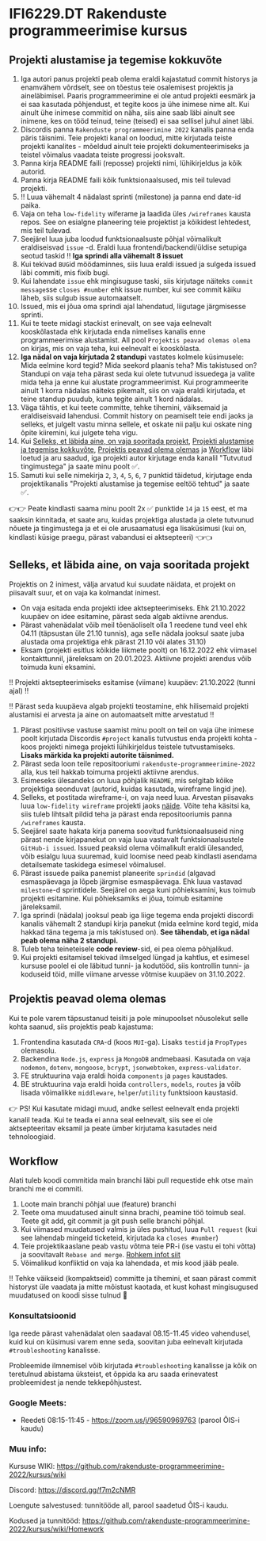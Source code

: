 # IFI6229.DT Rakenduste programmeerimise kursus

## Projekti alustamise ja tegemise kokkuvõte

1. Iga autori panus projekti peab olema eraldi kajastatud commit historys ja enamvähem võrdselt, see on tõestus teie osalemisest projektis ja aineläbimisel. Paaris programmeerimine ei ole antud projekti eesmärk ja ei saa kasutada põhjendust, et tegite koos ja ühe inimese nime alt. Kui ainult ühe inimese commitid on näha, siis aine saab läbi ainult see inimene, kes on tööd teinud, teine (teised) ei saa sellisel juhul ainet läbi.
2. Discordis panna `Rakenduste programmeerimine 2022` kanalis panna enda päris täisnimi. Teie projekti kanal on loodud, mitte kirjutada teiste projekti kanalites - mõeldud ainult teie projekti dokumenteerimiseks ja teistel võimalus vaadata teiste progressi jooksvalt. 
3. Panna kirja README faili (reposse) projekti nimi, lühikirjeldus ja kõik autorid. 
4. Panna kirja README faili kõik funktsionaalsused, mis teil tulevad projekti.
5. ‼️ Luua vähemalt 4 nädalast sprinti (milestone) ja panna end date-id paika.
6. Vaja on teha `low-fidelity` wiferame ja laadida üles `/wireframes` kausta repos. See on esialgne planeering teie projektist ja kõikidest lehtedest, mis teil tulevad.
7. Seejärel luua juba loodud funktsionaalsuste põhjal võimalikult eraldiseisvad `issue` -d. Eraldi luua frontendi/backendi/üldise setupiga seotud taskid ‼️ __Iga sprindi alla vähemalt 8 issuet__
8. Kui tekivad `BUG`id möödaminnes, siis luua eraldi issued ja sulgeda issued läbi commiti, mis fixib bugi.
9. Kui lahendate `issue` ehk mingisuguse taski, siis kirjutage näiteks `commit message`sse `closes #number` ehk issue number, kui see commit käiku läheb, siis sulgub issue automaatselt.
10. Issued, mis ei jõua oma sprindi ajal lahendatud, liigutage järgmisesse sprinti. 
11. Kui te teete midagi stackist erinevalt, on see vaja eelnevalt kooskõlastada ehk kirjutada enda nimelises kanalis enne programmeerimise alustamist. All pool `Projektis peavad olemas olema` on kirjas, mis on vaja teha, kui eelnevalt ei kooskõlasta.
12. **Iga nädal on vaja kirjutada 2 standupi** vastates kolmele küsimusele: Mida eelmine kord tegid? Mida seekord plaanis teha? Mis takistused on? Standupi on vaja teha pärast seda kui olete tutvunud issuedega ja valite mida teha ja enne kui alustate programmeerimist. Kui programmeerite ainult 1 korra nädalas näiteks pikemalt, siis on vaja eraldi kirjutada, et teine standup puudub, kuna tegite ainult 1 kord nädalas.
13. Väga tähtis, et kui teete committe, tehke tihemini, väiksemaid ja eraldiseisvaid lahendusi. Commit history on peamiselt teie endi jaoks ja selleks, et julgelt vastu minna sellele, et oskate nii palju kui oskate ning õpite kiiremini, kui julgete teha vigu.
14. Kui [Selleks, et läbida aine, on vaja sooritada projekt](https://github.com/rakenduste-programmeerimine-2022/kursus/edit/main/README.md#selleks-et-l%C3%A4bida-aine-on-vaja-sooritada-projekt), [Projekti alustamise ja tegemise kokkuvõte](https://github.com/rakenduste-programmeerimine-2022/kursus/edit/main/README.md#projektis-peavad-olema-olemas), [Projektis peavad olema olemas](https://github.com/rakenduste-programmeerimine-2022/kursus/edit/main/README.md#projektis-peavad-olema-olemas) ja [Workflow](https://github.com/rakenduste-programmeerimine-2022/kursus/edit/main/README.md#workflow) läbi loetud ja aru saadud, iga projekti autor kirjutage enda kanalil "Tutvutud tingimustega" ja saate minu poolt ✅.
15. Samuti kui selle nimekirja `2`, `3`, `4`, `5`, `6`, `7` punktid täidetud, kirjutage enda projektikanalis "Projekti alustamise ja tegemise eeltöö tehtud" ja saate ✅.

👉👉 Peate kindlasti saama minu poolt 2x ✅ punktide `14` ja `15` eest, et ma saaksin kinnitada, et saate aru, kuidas projektiga alustada ja olete tutvunud nõuete ja tingimustega ja et ei ole arusaamatusi ega lisaküsimusi (kui on, kindlasti küsige praegu, pärast vabandusi ei aktsepteeri) 👈👈

## Selleks, et läbida aine, on vaja sooritada projekt

Projektis on 2 inimest, välja arvatud kui suudate näidata, et projekt on piisavalt suur, et on vaja ka kolmandat inimest.

* On vaja esitada enda projekti idee aktsepteerimiseks. Ehk 21.10.2022 kuupäev on idee esitamine, pärast seda algab aktiivne arendus.
* Pärast vahenädalat võib meil tõenäoliselt olla 1 reedene tund veel ehk 04.11 (täpsustan üle 21.10 tunnis), aga selle nädala jooksul saate juba alustada oma projektiga ehk pärast 21.10 või alates 31.10)
* Eksam (projekti esitlus kõikide liikmete poolt) on 16.12.2022 ehk viimasel kontakttunnil, järeleksam on 20.01.2023. Aktiivne projekti arendus võib toimuda kuni eksamini.


‼️ Projekti aktsepteerimiseks esitamise (viimane) kuupäev: 21.10.2022 (tunni ajal) ‼️

‼️ Pärast seda kuupäeva algab projekti teostamine, ehk hilisemaid projekti alustamisi ei arvesta ja aine on automaatselt mitte arvestatud ‼️

1. Pärast positiivse vastuse saamist minu poolt on teil on vaja ühe inimese poolt kirjutada Discordis `#project` kanalis tutvustus enda projekti kohta - koos projekti nimega projekti lühikirjeldus teistele tutvustamiseks. **Lisaks märkida ka projekti autorite täisnimed.**
2. Pärast seda loon teile repositooriumi `rakenduste-programmeerimine-2022` alla, kus teil hakkab toimuma projekti aktiivne arendus.
3. Esimeseks ülesandeks on luua põhjalik `README`, mis selgitab kõike projektiga seonduvat (autorid, kuidas kasutada, wireframe lingid jne).
4. Selleks, et postitada wireframe-i, on vaja need luua. Arvestan piisavaks luua `low-fidelity wireframe` projekti jaoks [näide](https://images.ctfassets.net/qop92tnevinq/0LwOZ4G6nxFy7zp62aRqg/a3e19a8955b3a2ef97f3ddf3a25d0b45/low-fidelity-wireframes-web.png?fm=webp&q=80). Võite teha käsitsi ka, siis tuleb lihtsalt pildid teha ja pärast enda repositooriumis panna `/wireframes` kausta.
5. Seejärel saate hakata kirja panema soovitud funktsionaalsuseid ning pärast nende kirjapanekut on vaja luua vastavalt funktsionaalsustele `GitHub-i issued`. Issued peaksid olema võimalikult eraldi ülesanded, võib esialgu luua suuremad, kuid loomise need peab kindlasti asendama detailsemate taskidega esimesel võimalusel.
6. Pärast issuede paika panemist planeerite `sprindid` (algavad esmaspäevaga ja lõpeb järgmise esmaspäevaga. Ehk luua vastavad `milestone`-d sprintidele. Seejärel on aega kuni põhieksamini, kus toimub projekti esitamine. Kui põhieksamiks ei jõua, toimub esitamine järeleksamil.
7. Iga sprindi (nädala) jooksul peab iga liige tegema enda projekti discordi kanalis vähemalt 2 standupi kirja panekut (mida eelmine kord tegid, mida hakkad täna tegema ja mis takistused on). **See tähendab, et iga nädal peab olema näha 2 standupi.** 
8. Tuleb teha teineteisele **code review**-sid, ei pea olema põhjalikud. 
9. Kui projekti esitamisel tekivad ilmselged lüngad ja kahtlus, et esimesel kursuse poolel ei ole läbitud tunni- ja kodutööd, siis kontrollin tunni- ja koduseid töid, mille viimane arvesse võtmise kuupäev on 31.10.2022. 

## Projektis peavad olema olemas
Kui te pole varem täpsustanud teisiti ja pole minupoolset nõusolekut selle kohta saanud, siis projektis peab kajastuma:
1. Frontendina kasutada `CRA`-d (koos `MUI`-ga). Lisaks `testid` ja `PropTypes` olemasolu.
2. Backendina `Node.js`, `express` ja `MongoDB` andmebaasi. Kasutada on vaja `nodemon`, `dotenv`, `mongoose`, `bcrypt`, `jsonwebtoken`, `express-validator`.
3. FE struktuurina vaja eraldi hoida `components` ja `pages` kaustades.
4. BE struktuurina vaja eraldi hoida `controllers`, `models`, `routes` ja võib lisada võimalikke `middleware`, `helper`/`utility` funktsioon kaustasid.

👉 PS! Kui kasutate midagi muud, andke sellest eelnevalt enda projekti kanalil teada. Kui te teada ei anna seal eelnevalt, siis see ei ole aktsepteeritav eksamil ja peate ümber kirjutama kasutades neid tehnoloogiaid. 

## Workflow

Alati tuleb koodi commitida main branchi läbi pull requestide ehk otse main branchi me ei commiti. 

1. Loote main branchi põhjal uue (feature) branchi
2. Teete oma muudatused ainult sinna brachi, peamine töö toimub seal. Teete git add, git commit ja git push selle branchi põhjal.
3. Kui viimased muudatused valmis ja üles pushitud, luua ```Pull request``` (kui see lahendab mingeid ticketeid, kirjutada ka ```closes #number```)
4. Teie projektikaaslane peab vastu võtma teie PR-i (ise vastu ei tohi võtta) ja soovitavalt ```Rebase and merge```. [Rohkem infot siit](https://rietta.com/blog/github-merge-types/)
5. Võimalikud konfliktid on vaja ka lahendada, et mis kood jääb peale. 

‼️ Tehke väikseid (kompaktseid) committe ja tihemini, et saan pärast commit historyst üle vaadata ja mitte mõistust kaotada, et kust kohast mingisugused muudatused on koodi sisse tulnud 🤪

### Konsultatsioonid

Iga reede pärast vahenädalat olen saadaval 08.15-11.45 video vahendusel, kuid kui on küsimusi varem enne seda, soovitan juba eelnevalt kirjutada `#troubleshooting` kanalisse.

Probleemide ilmnemisel võib kirjutada `#troubleshooting` kanalisse ja kõik on teretulnud abistama üksteist, et õppida ka aru saada erinevatest probleemidest ja nende tekkepõhjustest.


### Google Meets:

- Reedeti 08:15-11:45 - https://zoom.us/j/96590969763 (parool ÕIS-i kaudu)

### Muu info: 

Kursuse WIKI: https://github.com/rakenduste-programmeerimine-2022/kursus/wiki

Discord: https://discord.gg/f7m2cNMR

Loengute salvestused: tunnitööde all, parool saadetud ÕIS-i kaudu.

Kodused ja tunnitööd: https://github.com/rakenduste-programmeerimine-2022/kursus/wiki/Homework
